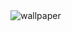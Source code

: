 <img src="https://user-images.githubusercontent.com/89649310/161342896-811cbbe4-2bc3-4e24-887b-27d3a7efd278.jpg" alt="wallpaper">
<!--- 
  1. https://user-images.githubusercontent.com/89649310/161342756-d08e87bb-06bd-4ba6-ac0d-ce2a7a16197c.jpg 
  2. https://user-images.githubusercontent.com/89649310/161342896-811cbbe4-2bc3-4e24-887b-27d3a7efd278.jpg
----- >
